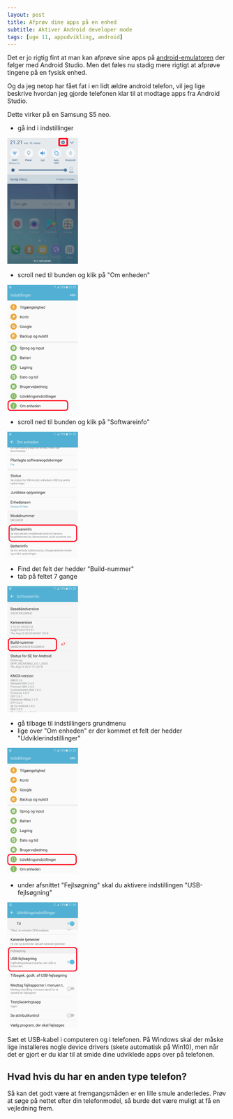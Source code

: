 ```yaml
---
layout: post
title: Afprøv dine apps på en enhed
subtitle: Aktiver Android developer mode
tags: [uge 11, appudvikling, android]
---
```


Det er jo rigtig fint at man kan afprøve sine apps på [android-emulatoren](2019-02-24-emulering) der følger med Android Studio. Men det føles nu stadig mere rigtigt at afprøve tingene på en fysisk enhed. 

Og da jeg netop har fået fat i en lidt ældre android telefon, vil jeg lige beskrive hvordan jeg gjorde telefonen klar til at modtage apps fra Android Studio.

Dette virker på en Samsung S5 neo. 
- gå ind i indstillinger

![alt text](/img/andev1.png "Indstillinger")

- scroll ned til bunden og klik på "Om enheden"

![alt text](/img/andev2.png "Om enheden")

- scroll ned til bunden og klik på "Softwareinfo"

![alt text](/img/andev3.png "Softwareinfo")

- Find det felt der hedder "Build-nummer"
- tab på feltet 7 gange

![alt text](/img/andev4.png "Build-nummer")

- gå tilbage til indstillingers grundmenu
- lige over "Om enheden" er der kommet et felt der hedder "Udviklerindstillinger"

![alt text](/img/andev5.png "Udviklerindstillinger")

- under afsnittet "Fejlsøgning" skal du aktivere indstillingen "USB-fejlsøgning"

![alt text](/img/andev6.png "USB-fejlsøgning")

Sæt et USB-kabel i computeren og i telefonen. På Windows skal der måske lige installeres nogle device drivers (skete automatisk på Win10), men når det er gjort er du klar til at smide dine udviklede apps over på telefonen. 

## Hvad hvis du har en anden type telefon?
Så kan det godt være at fremgangsmåden er en lille smule anderledes. Prøv at søge på nettet efter din telefonmodel, så burde det være muligt at få en vejledning frem.
